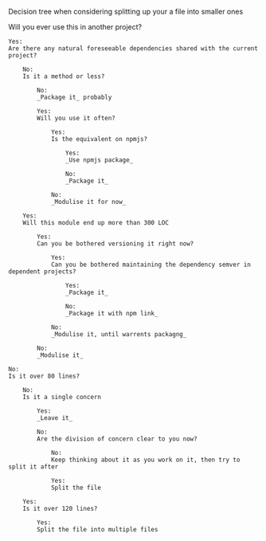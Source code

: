 Decision tree when considering splitting up your a file into smaller ones

Will you ever use this in another project?

	Yes:
	Are there any natural foreseeable dependencies shared with the current project?

		No:
		Is it a method or less?

			No:
			_Package it_ probably

			Yes:
			Will you use it often?

				Yes:
				Is the equivalent on npmjs?

					Yes:
					_Use npmjs package_

					No:
					_Package it_

				No:
				_Modulise it for now_

		Yes:
		Will this module end up more than 300 LOC

			Yes:
			Can you be bothered versioning it right now?

				Yes:
				Can you be bothered maintaining the dependency semver in dependent projects?

					Yes: 
					_Package it_

					No:
					_Package it with npm link_

				No:
				_Modulise it, until warrents packagng_

			No:
			_Modulise it_

	No:
	Is it over 80 lines?

		No:
		Is it a single concern

			Yes:
			_Leave it_

			No:
			Are the division of concern clear to you now?

				No:
				Keep thinking about it as you work on it, then try to split it after

				Yes:
				Split the file

		Yes:
		Is it over 120 lines?

			Yes:
			Split the file into multiple files
